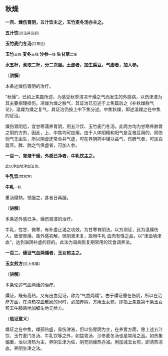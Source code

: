 ## 秋燥

**一百、燥伤胃阴，五汁饮主之，玉竹麦冬汤亦主之。**

**五汁饮**<small>(方法并见前）</small>

**玉竹麦门冬汤**<small>(甘寒法)</small>

**玉竹**<small>三钱</small>  **麦冬**<small>三钱 </small>  **沙参**<small>一钱 </small>  **生甘草**<small>二钱</small>

**水五杯，煮取二杯，分二次服。土虚者，加生扁豆，气虚者，加人参。**

〔**讲解**〕

本条述燥伤胃阴的治疗。

“秋燥”，已如上焦篇所述，为感受秋季清凉干燥之气而发生的外感病，以伤津液为其主要病理损伤。凉燥为燥之胜气，其证治已见述于上焦篇后之《补秋燥胜气论》，温燥为燥之复气，其证治仍按上中下焦分述。中焦秋燥，即述温燥之在中焦的证治。

燥伤胃阴后，宜甘寒濡养胃阴，用五汁饮、玉竹麦门冬汤。此两方均为甘寒养肺胃之阴的方剂，因此，上、中焦均可应用。由于人体阴精和阳气是互根互用的，阴伤则气无由生，所以阴虚还常合并气虚，可在养阴药中辅以益气，伤脾气者，可加白扁豆。脾、肺之气俱虚者，可加人参。

**一百一、胃液干燥，外感已净者，牛乳饮主之。**

<small>此以津血填津血法也。</small>

**牛乳饮**<small>(甘寒方）</small>

**牛乳**<small>一杯</small>

重汤燉熟，顿服之，甚者日再服。

〔**讲解**〕

本条述外感已净，燥伤胃液的治疗。

牛乳，性甘、微寒，有补虚止渴之功效。为甘寒育阴法。以方测证，此为温燥伤人，致使胃燥。虽外感初解，但阴液未复，故用牛乳  血肉有情之品，以“津血填津血”，达到滋阴补虚的目的。此法为温病恢复期常用的饮食调养法。

**一百二、燥证气血两燔者，玉女煎主之。**

**玉女煎方**<small>(见上焦篇）</small>

〔**讲解**〕

本条论述气血两燔的治疗。

燥证，既有高热，又有出血见证，称为“气血两燔”。由于燥证重在伤阴，所以在治疗方面，在清热凉血散瘀的同时，必加养阴，方用玉女煎，即指上焦篇第十条玉女煎去牛膝熟地加细生地元参方。

〔**临证意义**〕

燥证之在中焦，燥邪热盛，易伤津液，但以伤胃阴为主，在养胃方面，除上述五汁饮、玉竹麦门冬汤、牛乳饮等之外，如益胃汤、沙参麦冬汤也是常用之品。如热象偏重，治以清热为主，养阴生津为佐，阴充则燥热亦减。用加减玉女煎，即清热凉血，养阴生津之法。 
